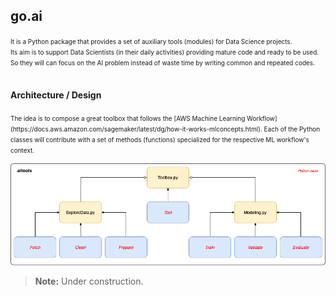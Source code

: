 ## go.ai

<font size="1">
It is a Python package that provides a set of auxiliary tools (modules) for Data Science projects.<br>
Its aim is to support Data Scientists (in their daily activities) providing mature code and ready to be used.<br>
So they will can focus on the AI problem instead of waste time by writing common and repeated codes. <br><br>
</font>

#### Architecture / Design
<font size="1">
The idea is to compose a great toolbox that follows the [AWS Machine Learning Workflow](https://docs.aws.amazon.com/sagemaker/latest/dg/how-it-works-mlconcepts.html).
Each of the Python classes will contribute with a set of methods (functions) specialized for the respective ML workflow's context.<br>
</font>

![Alt text](doc/images/aitools.png?raw=true "Title")

> **Note:** Under construction.

